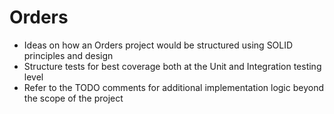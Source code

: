 # Orders

 - Ideas on how an Orders project would be structured using SOLID principles and design
 - Structure tests for best coverage both at the Unit and Integration testing level
 - Refer to the TODO comments for additional implementation logic beyond the scope of the project
